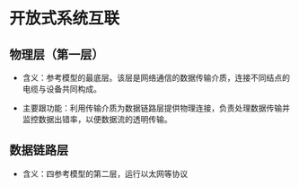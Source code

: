 # 开放式系统互联

## 物理层（第一层）

- 含义：参考模型的最底层。该层是网络通信的数据传输介质，连接不同结点的电缆与设备共同构成。

- 主要跟功能：利用传输介质为数据链路层提供物理连接，负责处理数据传输并监控数据出错率，以便数据流的透明传输。

## 数据链路层

- 含义：四参考模型的第二层，运行以太网等协议
  


